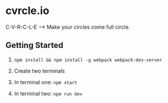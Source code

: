 # cvrcle.io
C-V-R-C-L-E --> Make your circles come full circle. 

## Getting Started
1) `npm install && npm install -g webpack webpack-dev-server`

2) Create two terminals

3) In terminal one: `npm start`

4) In terminal two: `npm run dev`
